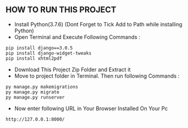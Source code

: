 

## HOW TO RUN THIS PROJECT

- Install Python(3.7.6) (Dont Forget to Tick Add to Path while installing Python)
- Open Terminal and Execute Following Commands :

```
pip install django==3.0.5
pip install django-widget-tweaks
pip install xhtml2pdf
```

- Download This Project Zip Folder and Extract it
- Move to project folder in Terminal. Then run following Commands :

```
py manage.py makemigrations
py manage.py migrate
py manage.py runserver
```

- Now enter following URL in Your Browser Installed On Your Pc

```
http://127.0.0.1:8000/
```

